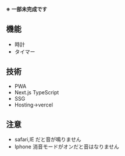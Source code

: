 **※ 一部未完成です**

## 機能

- 時計
- タイマー

## 技術

- PWA
- Next.js TypeScript
- SSG
- Hosting->vercel

## 注意

- safari,IE だと音が鳴りません
- Iphone 消音モードがオンだと音はなりません
